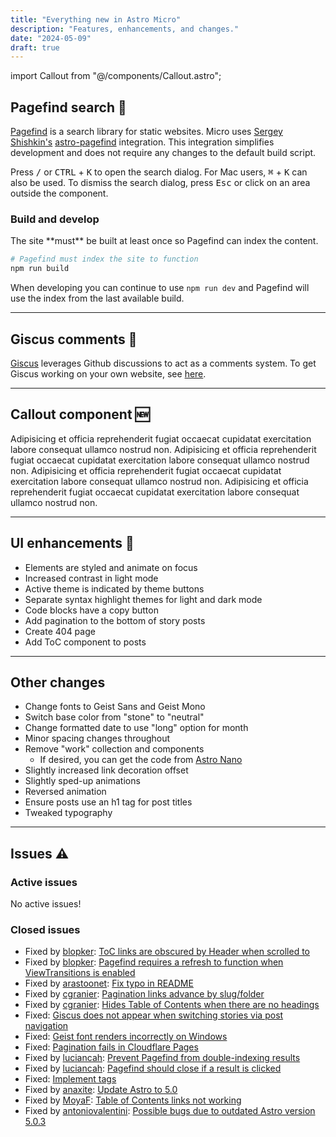 ```yaml
---
title: "Everything new in Astro Micro"
description: "Features, enhancements, and changes."
date: "2024-05-09"
draft: true
---
```


import Callout from "@/components/Callout.astro";


## Pagefind search 🔎

[Pagefind](https://pagefind.app) is a search library for static websites. Micro uses [Sergey Shishkin's](https://github.com/shishkin) [astro-pagefind](https://github.com/shishkin/astro-pagefind) integration. This integration simplifies development and does not require any changes to the default build script.

Press <kbd>/</kbd> or <kbd>CTRL</kbd> + <kbd>K</kbd> to open the search dialog. For Mac users, <kbd>⌘</kbd> + <kbd>K</kbd> can also be used. To dismiss the search dialog, press <kbd>Esc</kbd> or click on an area outside the component.

### Build and develop

<Callout type="error">
  The site **must** be built at least once so Pagefind can index the content.
</Callout>

```bash
# Pagefind must index the site to function
npm run build
```

When developing you can continue to use `npm run dev` and Pagefind will use the index from the last available build.

---

## Giscus comments 💬

[Giscus](https://giscus.app) leverages Github discussions to act as a comments system. To get Giscus working on your own website, see [here](/story/01-getting-started#deploy-the-site).

---

## Callout component 🆕

<Callout>
  Adipisicing et officia reprehenderit fugiat occaecat cupidatat exercitation
  labore consequat ullamco nostrud non.
</Callout>

<Callout type="info">
  Adipisicing et officia reprehenderit fugiat occaecat cupidatat exercitation
  labore consequat ullamco nostrud non.
</Callout>

<Callout type="warning">
  Adipisicing et officia reprehenderit fugiat occaecat cupidatat exercitation
  labore consequat ullamco nostrud non.
</Callout>

<Callout type="error">
  Adipisicing et officia reprehenderit fugiat occaecat cupidatat exercitation
  labore consequat ullamco nostrud non.
</Callout>

---

## UI enhancements 🎨

- Elements are styled and animate on focus
- Increased contrast in light mode
- Active theme is indicated by theme buttons
- Separate syntax highlight themes for light and dark mode
- Code blocks have a copy button
- Add pagination to the bottom of story posts
- Create 404 page
- Add ToC component to posts

---

## Other changes

- Change fonts to Geist Sans and Geist Mono
- Switch base color from "stone" to "neutral"
- Change formatted date to use "long" option for month
- Minor spacing changes throughout
- Remove "work" collection and components
  - If desired, you can get the code from [Astro Nano](https://github.com/markhorn-dev/astro-nano)
- Slightly increased link decoration offset
- Slightly sped-up animations
- Reversed animation
- Ensure posts use an h1 tag for post titles
- Tweaked typography

---

## Issues ⚠️

### Active issues

No active issues!

### Closed issues

- Fixed by [blopker](https://github.com/blopker): [ToC links are obscured by Header when scrolled to](https://github.com/trevortylerlee/astro-micro/issues/4)
- Fixed by [blopker](https://github.com/blopker): [Pagefind requires a refresh to function when ViewTransitions is enabled](https://github.com/trevortylerlee/astro-micro/issues/7)
- Fixed by [arastoonet](https://github.com/arastoonet): [Fix typo in README](https://github.com/trevortylerlee/astro-micro/pull/19)
- Fixed by [cgranier](https://github.com/cgranier): [Pagination links advance by slug/folder](https://github.com/trevortylerlee/astro-micro/issues/26)
- Fixed by [cgranier](https://github.com/cgranier): [Hides Table of Contents when there are no headings](https://github.com/trevortylerlee/astro-micro/pull/30)
- Fixed: [Giscus does not appear when switching stories via post navigation](https://github.com/trevortylerlee/astro-micro/issues/32)
- Fixed: [Geist font renders incorrectly on Windows](https://github.com/trevortylerlee/astro-micro/issues/33)
- Fixed: [Pagination fails in Cloudflare Pages](https://github.com/trevortylerlee/astro-micro/issues/39)
- Fixed by [luciancah](https://github.com/luciancah): [Prevent Pagefind from double-indexing results](https://github.com/trevortylerlee/astro-micro/issues/40)
- Fixed by [luciancah](https://github.com/luciancah): [Pagefind should close if a result is clicked](https://github.com/trevortylerlee/astro-micro/issues/43)
- Fixed: [Implement tags](https://github.com/trevortylerlee/astro-micro/issues/70)
- Fixed by [anaxite](https://github.com/anaxite): [Update Astro to 5.0](https://github.com/trevortylerlee/astro-micro/issues/73)
- Fixed by [MoyaF](https://github.com/MoyaF): [Table of Contents links not working](https://github.com/trevortylerlee/astro-micro/issues/75)
- Fixed by [antoniovalentini](https://github.com/antoniovalentini): [Possible bugs due to outdated Astro version 5.0.3](https://github.com/trevortylerlee/astro-micro/issues/78)
